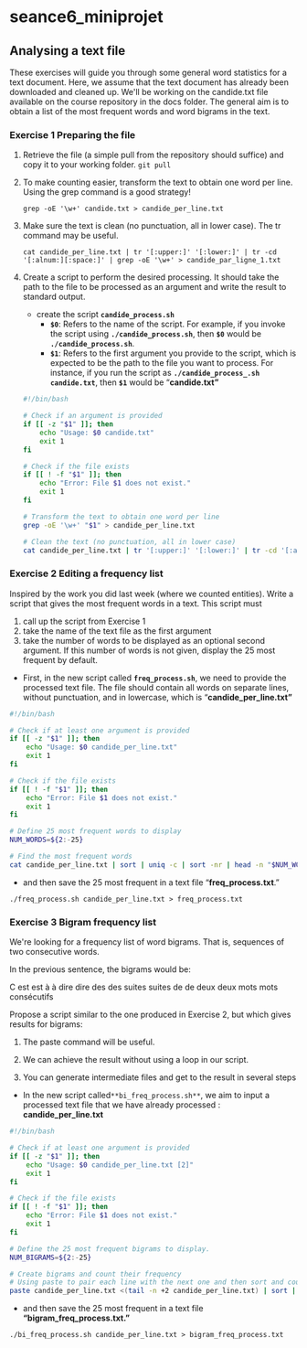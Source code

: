 # seance6_miniprojet

## Analysing a text file

These exercises will guide you through some general word statistics for a text document.
Here, we assume that the text document has already been downloaded and cleaned up. We'll be working on the candide.txt file available on the course repository in the docs folder.
The general aim is to obtain a list of the most frequent words and word bigrams in the text.

### **Exercise 1 Preparing the file**

1. Retrieve the file (a simple pull from the repository should suffice) and copy it to your working folder. `git pull`
2. To make counting easier, transform the text to obtain one word per line. Using the grep
command is a good strategy!
    
    ```shell
    grep -oE '\w+' candide.txt > candide_per_line.txt
    ```
    
3. Make sure the text is clean (no punctuation, all in lower case). The tr command may be useful.
    
    ```shell
    cat candide_per_line.txt | tr '[:upper:]' '[:lower:]' | tr -cd '[:alnum:][:space:]' | grep -oE '\w+' > candide_par_ligne_1.txt
    ```
    
4. Create a script to perform the desired processing. It should take the path to the file to be processed as an argument and write the result to standard output.
    - create the script **`candide_process.sh`**
        - **`$0`**: Refers to the name of the script. For example, if you invoke the script using **`./candide_process.sh`**, then **`$0`** would be **`./candide_process.sh`**.
        - **`$1`**: Refers to the first argument you provide to the script, which is expected to be the path to the file you want to process. For instance, if you run the script as **`./candide_process_.sh candide.txt`**, then **`$1`** would be “**candide.txt”**
    
    ```bash
    #!/bin/bash
    
    # Check if an argument is provided
    if [[ -z "$1" ]]; then
        echo "Usage: $0 candide.txt"
        exit 1
    fi
    
    # Check if the file exists
    if [[ ! -f "$1" ]]; then
        echo "Error: File $1 does not exist."
        exit 1
    fi
    
    # Transform the text to obtain one word per line
    grep -oE '\w+' "$1" > candide_per_line.txt
    
    # Clean the text (no punctuation, all in lower case)
    cat candide_per_line.txt | tr '[:upper:]' '[:lower:]' | tr -cd '[:alnum:][:space:]' | grep -oE '\w+'
    
    ```
    

### **Exercise 2 Editing a frequency list**

Inspired by the work you did last week (where we counted entities). Write a script that gives the most frequent words in a text. This script must

1. call up the script from Exercise 1
2. take the name of the text file as the first argument
3. take the number of words to be displayed as an optional second argument. If this number of words is not given, display the 25 most frequent by default.
- First, in the new script called **`freq_process.sh`**, we need to provide the processed text file. The file should contain all words on separate lines, without punctuation, and in lowercase, which is  “**candide_per_line.txt”**

```bash
#!/bin/bash

# Check if at least one argument is provided
if [[ -z "$1" ]]; then
    echo "Usage: $0 candide_per_line.txt"
    exit 1
fi

# Check if the file exists
if [[ ! -f "$1" ]]; then
    echo "Error: File $1 does not exist."
    exit 1
fi

# Define 25 most frequent words to display
NUM_WORDS=${2:-25}

# Find the most frequent words
cat candide_per_line.txt | sort | uniq -c | sort -nr | head -n "$NUM_WORDS"

```

- and then save the 25 most frequent in a text file “**freq_process.txt**.”

```shell
./freq_process.sh candide_per_line.txt > freq_process.txt
```

### **Exercise 3 Bigram frequency list**

We're looking for a frequency list of word bigrams. That is, sequences of two consecutive words.

In the previous sentence, the bigrams would be: 

C est
est à
à dire
dire des
des suites
suites de
de deux
deux mots
mots consécutifs

Propose a script similar to the one produced in Exercise 2, but which gives results for bigrams:

1. The paste command will be useful.

2. We can achieve the result without using a loop in our script.

3. You can generate intermediate files and get to the result in several steps

- In the new script called`**bi_freq_process.sh**`, we aim to input a processed text file that we have already processed : **candide_per_line.txt**

```bash
#!/bin/bash

# Check if at least one argument is provided
if [[ -z "$1" ]]; then
    echo "Usage: $0 candide_per_line.txt [2]"
    exit 1
fi

# Check if the file exists
if [[ ! -f "$1" ]]; then
    echo "Error: File $1 does not exist."
    exit 1
fi

# Define the 25 most frequent bigrams to display.
NUM_BIGRAMS=${2:-25}

# Create bigrams and count their frequency
# Using paste to pair each line with the next one and then sort and count as before
paste candide_per_line.txt <(tail -n +2 candide_per_line.txt) | sort | uniq -c | sort -nr | head -n "$NUM_BIGRAMS"

```

- and then save the 25 most frequent in a text file **“bigram_freq_process.txt.”**

```shell
./bi_freq_process.sh candide_per_line.txt > bigram_freq_process.txt
```
